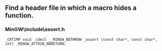## Find a header file in which a macro hides a function.

### MinGW\include\assert.h

```
_CRTIMP void _cdecl __MINGW_NOTHROW _assert (const char*, const char*, int) _MINGW_ATTRIB_NORETURN;

```
